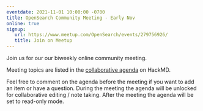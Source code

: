 ```yaml
---
eventdate: 2021-11-01 10:00:00 -0700
title: OpenSearch Community Meeting - Early Nov
online: true
signup:
   url: https://www.meetup.com/OpenSearch/events/279756926/
   title: Join on Meetup
---
```


Join us for our our biweekly online community meeting. 

Meeting topics are listed in the [collaborative agenda](https://hackmd.io/6aqCXJ7qSmCy653sC1L5RA?both=) on HackMD. 

Feel free to comment on the agenda before the meeting if you want to add an item or have a question. 
During the meeting the agenda will be unlocked for collaborative editing / note taking. After the meeting the agenda will be set to read-only mode. 

      